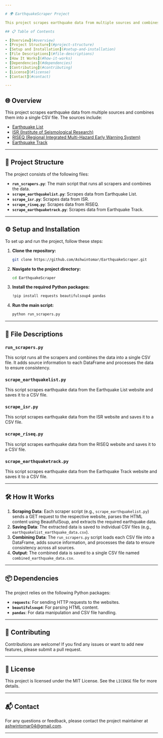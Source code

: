 ```yaml
---

# 🌍 EarthquakeScraper Project

This project scrapes earthquake data from multiple sources and combines them into a single CSV file. 

## 📋 Table of Contents

- [Overview](#overview)
- [Project Structure](#project-structure)
- [Setup and Installation](#setup-and-installation)
- [File Descriptions](#file-descriptions)
- [How It Works](#how-it-works)
- [Dependencies](#dependencies)
- [Contributing](#contributing)
- [License](#license)
- [Contact](#contact)

---
```


## 🌐 Overview

This project scrapes earthquake data from multiple sources and combines them into a single CSV file. The sources include:

- [Earthquake List](https://earthquakelist.org/india/)
- [ISR (Institute of Seismological Research)](https://isr.gujarat.gov.in/latest-earthquakes-reports)
- [RISEQ (Regional Integrated Multi-Hazard Early Warning System)](https://riseq.seismo.gov.in/)
- [Earthquake Track](https://earthquaketrack.com/recent)

---

## 📁 Project Structure

The project consists of the following files:

- **`run_scrapers.py`**: The main script that runs all scrapers and combines the data.
- **`scrape_earthquakelist.py`**: Scrapes data from Earthquake List.
- **`scrape_isr.py`**: Scrapes data from ISR.
- **`scrape_riseq.py`**: Scrapes data from RISEQ.
- **`scrape_earthquaketrack.py`**: Scrapes data from Earthquake Track.

---

## ⚙️ Setup and Installation

To set up and run the project, follow these steps:

1. **Clone the repository:**

    ```bash
    git clone https://github.com/Ashwintomar/EarthquakeScraper.git
    ```

2. **Navigate to the project directory:**

    ```bash
    cd EarthquakeScraper
    ```

3. **Install the required Python packages:**

    ```bash
    !pip install requests beautifulsoup4 pandas
    ```

4. **Run the main script:**

    ```bash
    python run_scrapers.py
    ```

---

## 📄 File Descriptions

### `run_scrapers.py`

This script runs all the scrapers and combines the data into a single CSV file. It adds source information to each DataFrame and processes the data to ensure consistency.

### `scrape_earthquakelist.py`

This script scrapes earthquake data from the Earthquake List website and saves it to a CSV file.

### `scrape_isr.py`

This script scrapes earthquake data from the ISR website and saves it to a CSV file.

### `scrape_riseq.py`

This script scrapes earthquake data from the RISEQ website and saves it to a CSV file.

### `scrape_earthquaketrack.py`

This script scrapes earthquake data from the Earthquake Track website and saves it to a CSV file.

---

## 🛠️ How It Works

1. **Scraping Data**: Each scraper script (e.g., `scrape_earthquakelist.py`) sends a GET request to the respective website, parses the HTML content using BeautifulSoup, and extracts the required earthquake data.
2. **Saving Data**: The extracted data is saved to individual CSV files (e.g., `earthquakelist_earthquake_data.csv`).
3. **Combining Data**: The `run_scrapers.py` script loads each CSV file into a DataFrame, adds source information, and processes the data to ensure consistency across all sources.
4. **Output**: The combined data is saved to a single CSV file named `combined_earthquake_data.csv`.

---

## 📦 Dependencies

The project relies on the following Python packages:

- **`requests`**: For sending HTTP requests to the websites.
- **`beautifulsoup4`**: For parsing HTML content.
- **`pandas`**: For data manipulation and CSV file handling.

---

## 🤝 Contributing

Contributions are welcome! If you find any issues or want to add new features, please submit a pull request.

---

## 📜 License

This project is licensed under the MIT License. See the `LICENSE` file for more details.

---

## 📬 Contact

For any questions or feedback, please contact the project maintainer at [ashwintomar04@gmail.com](mailto:ashwintomar04@gmail.com).

---
